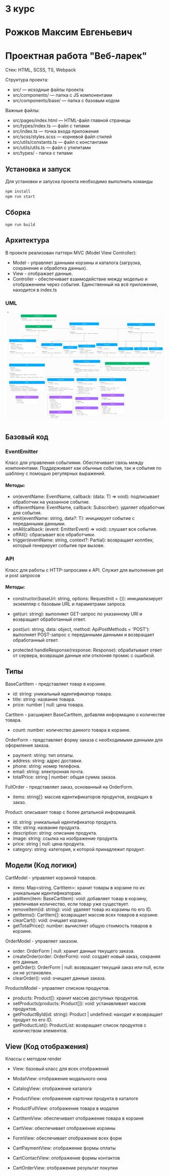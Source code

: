 # 3 курс
# Рожков Максим Евгеньевич
# Проектная работа "Веб-ларек"

Стек: HTML, SCSS, TS, Webpack

Структура проекта:
- src/ — исходные файлы проекта
- src/components/ — папка с JS компонентами
- src/components/base/ — папка с базовым кодом

Важные файлы:
- src/pages/index.html — HTML-файл главной страницы
- src/types/index.ts — файл с типами
- src/index.ts — точка входа приложения
- src/scss/styles.scss — корневой файл стилей
- src/utils/constants.ts — файл с константами
- src/utils/utils.ts — файл с утилитами
- src/types/ - папка с типами

## Установка и запуск
Для установки и запуска проекта необходимо выполнить команды

```
npm install
npm run start
```

## Сборка

```
npm run build
```

## Архитектура

В проекте реализован паттерн MVС (Model View Controller):

- Model - управляет данными корзины и каталога (загрузка, сохранение и обработка данных).
- View - отображает данные.
- Controller - обеспечивает взаимодействие между моделью и отображением через события. Единственный на всё приложение, находится в index.ts 

### UML
![UML диаграмма](UML.png)

## Базовый код

### EventEmitter

Класс для управления событиями. Обеспечивает связь между компонентами. 
Поддерживает как обычные события, так и события по шаблону с помощью регулярных выражений.

#### Методы:
* on(eventName: EventName, callback: (data: T) => void): подписывает обработчик на указанное событие.
* off(eventName: EventName, callback: Subscriber): удаляет обработчик для события.
* emit(eventName: string, data?: T): инициирует событие с переданными данными.
* onAll(callback: (event: EmitterEvent) => void): слушает все события.
* offAll(): сбрасывает все обработчики.
* trigger(eventName: string, context?: Partial<T>): возвращает коллбек, который генерирует событие при вызове.

### API

Класс для работы с HTTP-запросами к API. Служит для выполнения get и post запросов

#### Методы:

* constructor(baseUrl: string, options: RequestInit = {}): 
инициализирует экземпляр с базовым URL и параметрами запроса.

* get(uri: string): выполняет GET-запрос по указанному URI и возвращает обработанный ответ.
* post(uri: string, data: object, method: ApiPostMethods = 'POST'): 
выполняет POST-запрос с переданными данными и возвращает обработанный ответ.

* protected handleResponse(response: Response): 
обрабатывает ответ от сервера, возвращая данные или отклоняя промис с ошибкой.

## Типы

BaseCartItem - представляет товар в корзине.

* id: string: уникальный идентификатор товара.
* title: string: название товара.
* price: number | null: цена товара.

CartItem - расширяет BaseCartItem, добавляя информацию о количестве товара.

* count: number: количество данного товара в корзине.

OrderForm - представляет форму заказа с необходимыми данными для оформления заказа.

* payment: string: тип оплаты.
* address: string: адрес доставки.
* phone: string: номер телефона.
* email: string: электронная почта.
* totalPrice: string | number: общая сумма заказа.

FullOrder - представляет заказ, основанный на OrderForm.

* items: string[]: массив идентификаторов продуктов, входящих в заказ.

Product: описывает товар с более детальной информацией.

* id: string: уникальный идентификатор продукта.
* title: string: название продукта.
* description: string: описание продукта.
* image: string: ссылка на изображение продукта.
* price: string | null: цена продукта.
* category: string: категория, к которой принадлежит продукт.

## Модели (Код логики)

CartModel - управляет корзиной товаров.

* items: Map<string, CartItem>: хранит товары в корзине по их уникальным идентификаторам.
* addItem(item: BaseCartItem): void: добавляет товар в корзину, увеличивая количество, если товар уже существует.
* removeItem(id: string): void: удаляет товар из корзины по его ID.
* getItems(): CartItem[]: возвращает массив всех товаров в корзине.
* clearCart(): void: очищает корзину.
* getTotalPrice(): number: вычисляет общую стоимость товаров в корзине.

OrderModel - управляет заказом.

* order: OrderForm | null: хранит данные текущего заказа.
* createOrder(order: OrderForm): void: создаёт новый заказ, сохраняя его данные.
* getOrder(): OrderForm | null: возвращает текущий заказ или null, если он не установлен.
* clearOrder(): void: очищает данные заказа.

ProductsModel - управляет списком продуктов.

* products: Product[]: хранит массив доступных продуктов.
* setProducts(products: Product[]): void: устанавливает массив продуктов.
* getProductById(id: string): Product | undefined: находит и возвращает продукт по его ID.
* getProductList(): ProductList: возвращает список продуктов с количеством элементов.

## View (Код отображения)

Классы с методом render 

* View: базовый класс для всех отображений
* ModalView: отображение модального окна

* CatalogView: отображение каталога
* ProductView: отображение карточки продукта в каталоге
* ProductFullView: отображение товара в модалке

* CartItemView: обеспечивает отображение товара в корзине
* CartView: обеспечивает отображение корзины
* FormView: обеспечивает отображение всех форм
* CartPaymentView: отображение формы оплаты
* CartContactView: отображение формы контактов
* CartOrderView: отображение результат покупки
